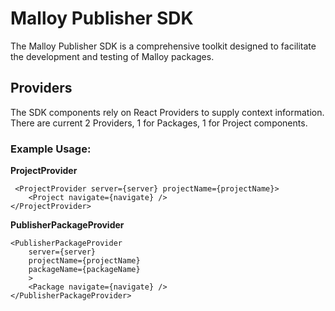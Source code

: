 # Malloy Publisher SDK

The Malloy Publisher SDK is a comprehensive toolkit designed to facilitate the development and testing of Malloy packages.

## Providers
The SDK components rely on React Providers to supply context information.
There are current 2 Providers, 1 for Packages, 1 for Project components.
### Example Usage:
**ProjectProvider**
```react
 <ProjectProvider server={server} projectName={projectName}>
    <Project navigate={navigate} />
</ProjectProvider>
``` 
**PublisherPackageProvider**
```react
<PublisherPackageProvider
    server={server}
    projectName={projectName}
    packageName={packageName}
    >
    <Package navigate={navigate} />
</PublisherPackageProvider>
```